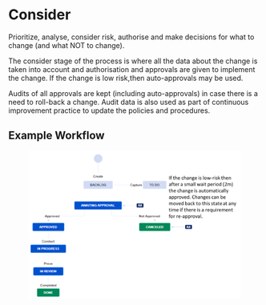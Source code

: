 # Consider

Prioritize, analyse, consider risk, authorise and make decisions for what to change (and what NOT to change).

The consider stage of the process is where all the data about the change is taken into account and authorisation and approvals are given to implement the change. If the change is low risk,then auto-approvals may be used.&#x20;

Audits of all approvals are kept (including auto-approvals) in case there is a need to roll-back a change. Audit data is also used as part of continuous improvement practice to update the policies and procedures.

## Example Workflow

<figure><img src="../../.gitbook/assets/image (9) (1) (1).png" alt=""><figcaption></figcaption></figure>
